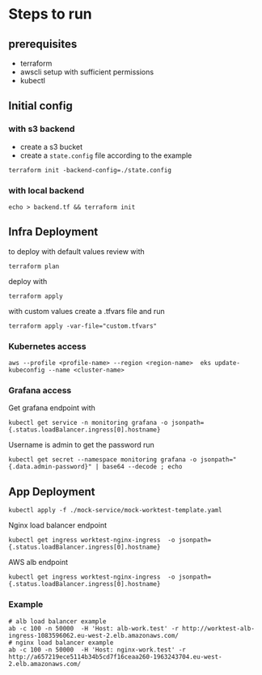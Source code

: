# Steps to run 

## prerequisites

* terraform
* awscli setup with sufficient permissions
* kubectl

## Initial config

### with s3 backend
- create a s3 bucket
- create a `state.config` file according to the example
```
terraform init -backend-config=./state.config
```

### with local backend
```
echo > backend.tf && terraform init
```

## Infra Deployment
to deploy with default values review with 
```
terraform plan
```
deploy with
```
terraform apply
```
with custom values create a .tfvars file and run 
```
terraform apply -var-file="custom.tfvars"
```

### Kubernetes access
```
aws --profile <profile-name> --region <region-name>  eks update-kubeconfig --name <cluster-name>
```

### Grafana access

Get  grafana endpoint with
```
kubectl get service -n monitoring grafana -o jsonpath={.status.loadBalancer.ingress[0].hostname}
```
Username is admin to get the password run 
```
kubectl get secret --namespace monitoring grafana -o jsonpath="{.data.admin-password}" | base64 --decode ; echo
```

## App Deployment
```
kubectl apply -f ./mock-service/mock-worktest-template.yaml
```

Nginx load balancer endpoint
```
kubectl get ingress worktest-nginx-ingress  -o jsonpath={.status.loadBalancer.ingress[0].hostname}  
```
AWS alb endpoint
```
kubectl get ingress worktest-nginx-ingress  -o jsonpath={.status.loadBalancer.ingress[0].hostname}  
```

### Example
```
# alb load balancer example
ab -c 100 -n 50000  -H 'Host: alb-work.test' -r http://worktest-alb-ingress-1083596062.eu-west-2.elb.amazonaws.com/
# nginx load balancer example
ab -c 100 -n 50000  -H 'Host: nginx-work.test' -r http://a657219ece5114b34b5cd7f16ceaa260-1963243704.eu-west-2.elb.amazonaws.com/
```







